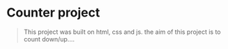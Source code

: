 # Counter project

> This project was built on html, css and js. the aim of this project is to count down/up....
